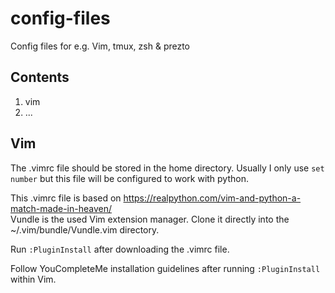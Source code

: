 # config-files
Config files for e.g. Vim, tmux, zsh &amp; prezto  

## Contents
1. vim
1. ...  

## Vim
The .vimrc file should be stored in the home directory. Usually I only use `set number` but this file will be configured to work with python.  

This .vimrc file is based on https://realpython.com/vim-and-python-a-match-made-in-heaven/  
Vundle is the used Vim extension manager. Clone it directly into the ~/.vim/bundle/Vundle.vim directory.

Run `:PluginInstall` after downloading the .vimrc file.

Follow YouCompleteMe installation guidelines after running `:PluginInstall` within Vim.
